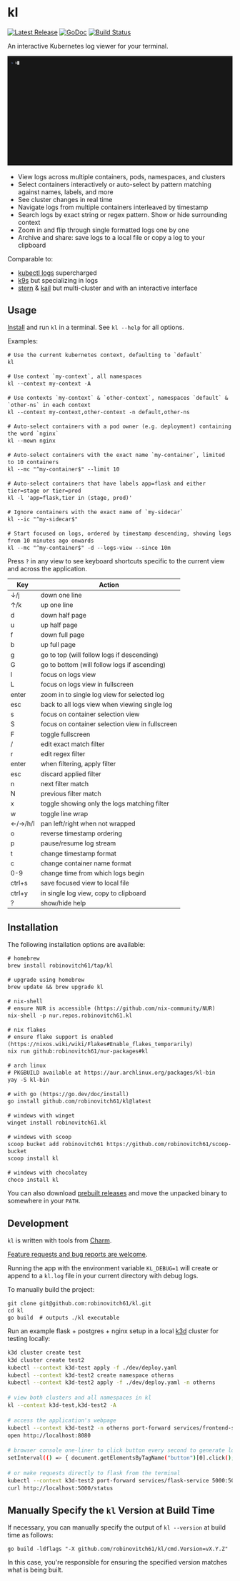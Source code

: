# kl

<p>
    <a href="https://github.com/robinovitch61/kl/releases"><img src="https://shields.io/github/v/release/robinovitch61/kl.svg" alt="Latest Release"></a>
    <a href="https://pkg.go.dev/github.com/robinovitch61/kl?tab=doc"><img src="https://godoc.org/github.com/golang/gddo?status.svg" alt="GoDoc"></a>
    <a href="https://github.com/robinovitch61/kl/actions"><img src="https://github.com/robinovitch61/kl/workflows/build/badge.svg" alt="Build Status"></a>
</p>

An interactive Kubernetes log viewer for your terminal.

<img src="./demo/demo.gif" alt="gif demo of kl"/>

* View logs across multiple containers, pods, namespaces, and clusters
* Select containers interactively or auto-select by pattern matching against names, labels, and more
* See cluster changes in real time
* Navigate logs from multiple containers interleaved by timestamp
* Search logs by exact string or regex pattern. Show or hide surrounding context
* Zoom in and flip through single formatted logs one by one
* Archive and share: save logs to a local file or copy a log to your clipboard

Comparable to:

* [kubectl logs](https://kubernetes.io/docs/reference/kubectl/generated/kubectl_logs/) supercharged
* [k9s](https://k9scli.io/) but specializing in logs
* [stern](https://github.com/stern/stern) & [kail](https://github.com/boz/kail) but multi-cluster and with an interactive
  interface

## Usage

[Install](#Installation) and run `kl` in a terminal. See `kl --help` for all options.

Examples:

```shell
# Use the current kubernetes context, defaulting to `default`
kl

# Use context `my-context`, all namespaces
kl --context my-context -A

# Use contexts `my-context` & `other-context`, namespaces `default` & `other-ns` in each context
kl --context my-context,other-context -n default,other-ns

# Auto-select containers with a pod owner (e.g. deployment) containing the word `nginx`
kl --mown nginx

# Auto-select containers with the exact name `my-container`, limited to 10 containers
kl --mc "^my-container$" --limit 10

# Auto-select containers that have labels app=flask and either tier=stage or tier=prod
kl -l 'app=flask,tier in (stage, prod)'

# Ignore containers with the exact name of `my-sidecar`
kl --ic "^my-sidecar$"

# Start focused on logs, ordered by timestamp descending, showing logs from 10 minutes ago onwards
kl --mc "^my-container$" -d --logs-view --since 10m
```

Press `?` in any view to see keyboard shortcuts specific to the current view and across the application.

| Key     | Action                                          |
|---------|-------------------------------------------------|
| ↓/j     | down one line                                   |
| ↑/k     | up one line                                     |
| d       | down half page                                  |
| u       | up half page                                    |
| f       | down full page                                  |
| b       | up full page                                    |
| g       | go to top (will follow logs if descending)      |
| G       | go to bottom (will follow logs if ascending)    |
| l       | focus on logs view                              |
| L       | focus on logs view in fullscreen                |
| enter   | zoom in to single log view for selected log     |
| esc     | back to all logs view when viewing single log   |
| s       | focus on container selection view               |
| S       | focus on container selection view in fullscreen |
| F       | toggle fullscreen                               |
| /       | edit exact match filter                         |
| r       | edit regex filter                               |
| enter   | when filtering, apply filter                    |
| esc     | discard applied filter                          |
| n       | next filter match                               |
| N       | previous filter match                           |
| x       | toggle showing only the logs matching filter    |
| w       | toggle line wrap                                |
| ←/→/h/l | pan left/right when not wrapped                 |
| o       | reverse timestamp ordering                      |
| p       | pause/resume log stream                         |
| t       | change timestamp format                         |
| c       | change container name format                    |
| 0-9     | change time from which logs begin               |
| ctrl+s  | save focused view to local file                 |
| ctrl+y  | in single log view, copy to clipboard           |
| ?       | show/hide help                                  |

## Installation

The following installation options are available:

```shell
# homebrew
brew install robinovitch61/tap/kl

# upgrade using homebrew
brew update && brew upgrade kl

# nix-shell
# ensure NUR is accessible (https://github.com/nix-community/NUR)
nix-shell -p nur.repos.robinovitch61.kl

# nix flakes
# ensure flake support is enabled (https://nixos.wiki/wiki/Flakes#Enable_flakes_temporarily)
nix run github:robinovitch61/nur-packages#kl

# arch linux
# PKGBUILD available at https://aur.archlinux.org/packages/kl-bin
yay -S kl-bin

# with go (https://go.dev/doc/install)
go install github.com/robinovitch61/kl@latest

# windows with winget
winget install robinovitch61.kl

# windows with scoop
scoop bucket add robinovitch61 https://github.com/robinovitch61/scoop-bucket
scoop install kl

# windows with chocolatey
choco install kl
```

You can also download [prebuilt releases](https://github.com/robinovitch61/kl/releases) and move the unpacked
binary to somewhere in your `PATH`.

## Development

`kl` is written with tools from [Charm](https://charm.sh/).

[Feature requests and bug reports are welcome](https://github.com/robinovitch61/kl/issues/new/choose).

Running the app with the environment variable `KL_DEBUG=1` will create or append to a `kl.log` file in your current
directory with debug logs.

To manually build the project:

```shell
git clone git@github.com:robinovitch61/kl.git
cd kl
go build  # outputs ./kl executable
```

Run an example flask + postgres + nginx setup in a local [k3d](https://k3d.io/) cluster for testing locally:

```sh
k3d cluster create test
k3d cluster create test2
kubectl --context k3d-test apply -f ./dev/deploy.yaml
kubectl --context k3d-test2 create namespace otherns
kubectl --context k3d-test2 apply -f ./dev/deploy.yaml -n otherns

# view both clusters and all namespaces in kl
kl --context k3d-test,k3d-test2 -A

# access the application's webpage
kubectl --context k3d-test2 -n otherns port-forward services/frontend-service 8080:80
open http://localhost:8080

# browser console one-liner to click button every second to generate logs
setInterval(() => { document.getElementsByTagName("button")[0].click(); }, 1000);

# or make requests directly to flask from the terminal
kubectl --context k3d-test2 port-forward services/flask-service 5000:5000
curl http://localhost:5000/status
```

## Manually Specify the `kl` Version at Build Time

If necessary, you can manually specify the output of `kl --version` at build time as follows:

```shell
go build -ldflags "-X github.com/robinovitch61/kl/cmd.Version=vX.Y.Z"
```

In this case, you're responsible for ensuring the specified version matches what is being built.

